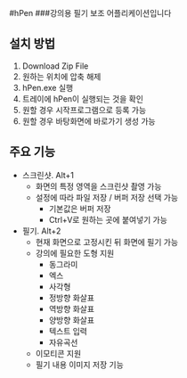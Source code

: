 #hPen
###강의용 필기 보조 어플리케이션입니다

## 설치 방법
1. Download Zip File
2. 원하는 위치에 압축 해제
3. hPen.exe 실행
4. 트레이에 hPen이 실행되는 것을 확인
5. 원할 경우 시작프로그램으로 등록 가능
6. 원할 경우 바탕화면에 바로가기 생성 가능

## 주요 기능
- 스크린샷. Alt+1
	- 화면의 특정 영역을 스크린샷 촬영 가능
	- 설정에 따라 파일 저장 / 버퍼 저장 선택 가능
		- 기본값은 버퍼 저장
		- Ctrl+V로 원하는 곳에 붙여넣기 가능
- 필기. Alt+2
	- 현재 화면으로 고정시킨 뒤 화면에 필기 가능
	- 강의에 필요한 도형 지원
		- 동그라미
		- 엑스
		- 사각형
		- 정방향 화살표
		- 역방향 화살표
		- 양방향 화살표
		- 텍스트 입력
		- 자유곡선
	- 이모티콘 지원
	- 필기 내용 이미지 저장 기능
